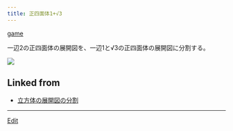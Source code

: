 ```yaml
---
title: 正四面体1+√3
---
```

[game](/game)

一辺2の正四面体の展開図を、一辺1と√3の正四面体の展開図に分割する。

![](tetra1+sqrt3.png)

<!--  -->
[](tetra1+sqrt3.pdf)

[](tetra1+sqrt3.png)





## Linked from

* [立方体の展開図の分割](/立方体の展開図の分割)


----
[Edit](https://github.com/vitroid/vitroid.github.io/edit/master/MD/正四面体1+√3.md)
